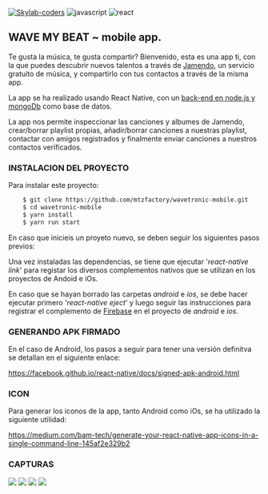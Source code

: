 [![Skylab-coders](https://mtzfactory.github.io/logos/png/skylab-coders.png)](http://www.skylabcoders.com/)
![javascript](https://mtzfactory.github.io/logos/png-2/javascript.png)
![react](https://mtzfactory.github.io/logos/png-2/react.png)

## WAVE MY BEAT ~ mobile app.

Te gusta la música, te gusta compartir? Bienvenido, esta es una app ti, con la que puedes descubrir nuevos talentos a través de [Jamendo][jamendo], un servicio gratuito de música, y compartirlo con tus contactos a través de la misma app.

La app se ha realizado usando React Native, con un [back-end en node.js y mongoDb][wavetronic-api] como base de datos.

La app nos permite inspeccionar las canciones y albumes de Jamendo, crear/borrar playlist propias, añadir/borrar canciones a nuestras playlist, contactar con amigos registrados y finalmente enviar canciones a nuestros contactos verificados.

### INSTALACION DEL PROYECTO

Para instalar este proyecto:

```bash
    $ git clone https://github.com/mtzfactory/wavetronic-mobile.git
    $ cd wavetronic-mobile
    $ yarn install
    $ yarn run start
```

En caso que inicieis un proyeto nuevo, se deben seguir los siguientes pasos previos:

Una vez instaladas las dependencias, se tiene que ejecutar '_react-native link_' para registar los diversos complementos nativos que se utilizan en los proyectos de Andoid e iOs.

En caso que se hayan borrado las carpetas _android_ e _ios_, se debe hacer ejecutar primero '_react-native eject_' y luego seguir las instrucciones para registrar el complemento de [Firebase][firebase] en el proyecto de _android_ e _ios_.

### GENERANDO APK FIRMADO

En el caso de Android, los pasos a seguir para tener una versión definitva se detallan en el siguiente enlace:

https://facebook.github.io/react-native/docs/signed-apk-android.html

### ICON

Para generar los iconos de la app, tanto Android como iOs, se ha utilizado la siguiente utilidad:

https://medium.com/bam-tech/generate-your-react-native-app-icons-in-a-single-command-line-145af2e329b2

### CAPTURAS

<img src="screenshots/Screenshot_2.png" heigth="50px">
<img src="screenshots/Screenshot_3.png" heigth="50px">
<img src="screenshots/Screenshot_7.png" heigth="50px">
<img src="screenshots/Screenshot_8.png" heigth="150px">

[jamendo]: http://wwww.jamendo.com
[wavetronic-api]: https://github.com/mtzfactory/wavetronic-api
[firebase]: https://github.com/evollu/react-native-fcm